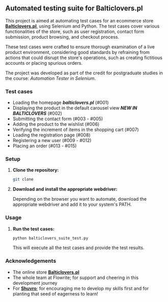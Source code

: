 ## Automated testing suite for Balticlovers.pl 

This project is aimed at automating test cases for an ecommerce store **[Balticlovers.pl](balticlovers.pl)**, using Selenium and Python. The test cases cover various functionalities of the store, such as user registration, contact form submission, product browsing, and checkout process.

These test cases were crafted to ensure thorough examination of a live product environment, considering good standards by refraining from actions that could disrupt the store's operations, such as creating fictitious accounts or placing spurious orders.

The project was developed as part of the credit for postgraduate studies in the course: _Automation Tester in Selenium_. 

### Test cases

* Loading the homepage **_balticlovers.pl_** (#001)
* Displaying the product in the default carousel view **_NEW IN BALTICLOVERS_** (#002)
* Submitting the contact form (#003 - #005)
* Adding the product to the wishlist (#006)
* Verifying the increment of items in the shopping cart (#007)
* Loading the registration page (#008)
* Registering a new user (#009 - #012)
* Placing an order (#013 - #015)

### Setup

1. **Clone the repository:**

    ```bash
    git clone 
    ```

2. **Download and install the appropriate webdriver:**

    Depending on the browser you want to automate, download the appropriate webdriver and add it to your system's PATH.

### Usage

1. **Run the test cases:**

    ```bash
    python balticlovers_suite_test.py
    ```

   This will execute all the test cases and provide the test results.

### Acknowledgements

- The online store **[Balticlovers.pl](balticlovers.pl)**
- The whole team at Flowrite; for support and cheering in this development journey
- For **[Shuvro](https://github.com/shuvro)**; for encouraging me to develop my skills first and for planting that seed of eagerness to learn! 